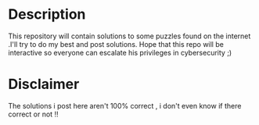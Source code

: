 <h1>
Description
</h1>
This repository will contain solutions to some puzzles found on the internet .I'll try to do my best and post solutions. 
Hope that this repo will be interactive so everyone can escalate his privileges in cybersecurity ;)

<h1>
Disclaimer
</h1>
The solutions i post here aren't 100% correct , i don't even know if there correct or not !! 
